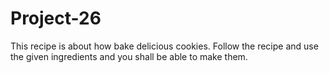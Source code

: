 # Project-26
This recipe is about how bake delicious cookies. Follow the recipe and use the given ingredients and you shall be able to make them.